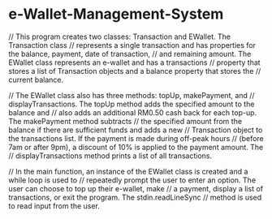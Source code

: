 # e-Wallet-Management-System

// This program creates two classes: Transaction and EWallet. The Transaction class 
// represents a single transaction and has properties for the balance, payment, date of transaction, 
// and remaining amount. The EWallet class represents an e-wallet and has a transactions 
// property that stores a list of Transaction objects and a balance property that stores the 
// current balance.

// The EWallet class also has three methods: topUp, makePayment, and 
// displayTransactions. The topUp method adds the specified amount to the balance and 
// also adds an additional RM0.50 cash back for each top-up. The makePayment method subtracts 
// the specified amount from the balance if there are sufficient funds and adds a new 
// Transaction object to the transactions list. If the payment is made during off-peak hours 
// (before 7am or after 9pm), a discount of 10% is applied to the payment amount. The 
// displayTransactions method prints a list of all transactions.

// In the main function, an instance of the EWallet class is created and a while loop is used to 
// repeatedly prompt the user to enter an option. The user can choose to top up their e-wallet, make 
// a payment, display a list of transactions, or exit the program. The stdin.readLineSync 
// method is used to read input from the user.
